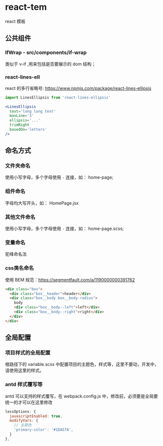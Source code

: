 # react-tem
react 模板

## 公共组件
### IfWrap - src/components/if-wrap
类似于 v-if ,用来包括是否要展示的 dom 结构；

### react-lines-ell
react 的多行省略号: https://www.npmjs.com/package/react-lines-ellipsis
```jsx
import LinesEllipsis from 'react-lines-ellipsis'
 
<LinesEllipsis
  text='long long text'
  maxLine='3'
  ellipsis='...'
  trimRight
  basedOn='letters'
/>
```

## 命名方式
### 文件夹命名
使用小写字母，多个字母使用 `-` 连接，如： home-page;

### 组件命名
字母均大写开头，如： HomePage.jsx

### 其他文件命名
使用小写字母，多个字母使用 `-` 连接，如： home-page.scss;

### 变量命名
驼峰命名法

### css类名命名
使用 BEM 规范：https://segmentfault.com/a/1190000000391762
```html
<div class="box">
  <div class="box__header">header</div>
  <div class="box__body box__body-radius">
    body
    <div class="box__body--left">left</div>
    <div class="box__body--right">right</div>
  </div>
</div>
```

## 全局配置
### 项目样式的全局配置
根路径下的 variable.scss 中配置项目的主题色，样式等，这里不要动，开发中，请使用这里的样式。

### antd 样式覆写等
antd 可以支持的样式覆写，在 webpack.config.js 中，修改前，必须要是全局要统一的才可以在这里修改
```js
lessOptions: {
  javascriptEnabled: true,
  modifyVars: {
    // 主题色
    'primary-color': '#1DA57A',
  }
},
```
